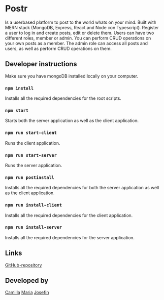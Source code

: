 # Postr
Is a userbased platform to post to the world whats on your mind. Built with MERN stack (MongoDB, Express, React and Node con Typescript). 
Register a user to log in and create posts, edit or delete them. Users can have two different roles, member or admin. You can perform CRUD operations on your own posts as a member. The admin role can access all posts and users, as well as perform CRUD operations on them.
## Developer instructions

Make sure you have mongoDB installed locally on your computer.
### `npm install`

Installs all the required dependencies for the root scripts.

### `npm start`

Starts both the server application as well as the client application.

### `npm run start-client`

Runs the client application.

### `npm run start-server`

Runs the server application.

### `npm run postinstall`

Installs all the required dependencies for both the server application as well as the client application.

### `npm run install-client`

Installs all the required dependencies for the client application.

### `npm run install-server`

Installs all the required dependencies for the server application.

## Links
[GitHub-repository](https://github.com/mariahelenanoren/user-based-content)
## Developed by
[Camilla](https://github.com/millifrill)
[Maria](https://github.com/mariahelenanoren)
[Josefin](https://github.com/jenerlov)
